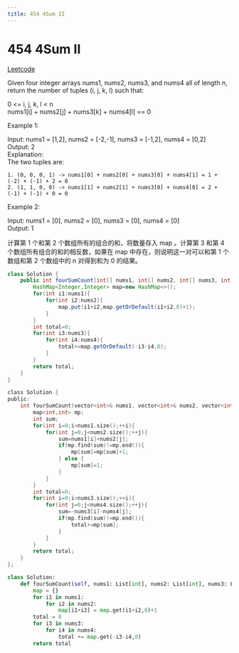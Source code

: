 ```yaml
---
title: 454 4Sum II
---
```


# 454 4Sum II


[Leetcode](https://leetcode.com/problems/4sum-ii/)


Given four integer arrays nums1, nums2, nums3, and nums4 all of length n, return the number of tuples (i, j, k, l) such that:

0 <= i, j, k, l < n  
nums1[i] + nums2[j] + nums3[k] + nums4[l] == 0
 

Example 1:

Input: nums1 = [1,2], nums2 = [-2,-1], nums3 = [-1,2], nums4 = [0,2]  
Output: 2  
Explanation:  
The two tuples are:  
```
1. (0, 0, 0, 1) -> nums1[0] + nums2[0] + nums3[0] + nums4[1] = 1 + (-2) + (-1) + 2 = 0
2. (1, 1, 0, 0) -> nums1[1] + nums2[1] + nums3[0] + nums4[0] = 2 + (-1) + (-1) + 0 = 0
```

Example 2:

Input: nums1 = [0], nums2 = [0], nums3 = [0], nums4 = [0]  
Output: 1

计算第 1 个和第 2 个数组所有的组合的和，将数量存入 map 。计算第 3 和第 4 个数组所有组合的和的相反数，如果在 map 中存在，则说明这一对可以和第 1 个数组和第 2 个数组中的 n 对得到和为 0 的结果。

```java
class Solution {
    public int fourSumCount(int[] nums1, int[] nums2, int[] nums3, int[] nums4) {
        HashMap<Integer,Integer> map=new HashMap<>();
        for(int i1:nums1){
            for(int i2:nums2){
                map.put(i1+i2,map.getOrDefault(i1+i2,0)+1);
            }
        }
        int total=0;
        for(int i3:nums3){
            for(int i4:nums4){
                total+=map.getOrDefault(-i3-i4,0);
            }
        }
        return total;
    }
}
```

```c
class Solution {
public:
    int fourSumCount(vector<int>& nums1, vector<int>& nums2, vector<int>& nums3, vector<int>& nums4) {
        map<int,int> mp;
        int sum;
        for(int i=0;i<nums1.size();++i){
            for(int j=0;j<nums2.size();++j){
                sum=nums1[i]+nums2[j];
                if(mp.find(sum)!=mp.end()){
                    mp[sum]=mp[sum]+1;
                } else {
                    mp[sum]=1;
                }
            }
        }
        int total=0;
        for(int i=0;i<nums3.size();++i){
            for(int j=0;j<nums4.size();++j){
                sum=-nums3[i]-nums4[j];
                if(mp.find(sum)!=mp.end()){
                    total+=mp[sum];
                }
            }
        }
        return total;
    }
};
```

```python
class Solution:
    def fourSumCount(self, nums1: List[int], nums2: List[int], nums3: List[int], nums4: List[int]) -> int:
        map = {}
        for i1 in nums1:
            for i2 in nums2:
                map[i1+i2] = map.get(i1+i2,0)+1
        total = 0
        for i3 in nums3:
            for i4 in nums4:
                total += map.get(-i3-i4,0)
        return total
```